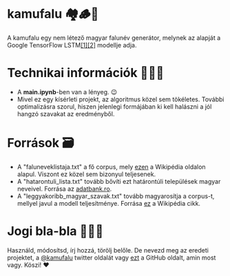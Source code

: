# kamufalu 🏘️🪵🐖
A kamufalu egy nem létező magyar falunév generátor, melynek az alapját a Google TensorFlow LSTM[[1]](https://www.tensorflow.org/text/tutorials/text_generation)[[2]](https://keras.io/examples/generative/lstm_character_level_text_generation/) modellje adja.

# Technikai információk 👨🏻‍💻
- A **main.ipynb**-ben van a lényeg. 😉
- Mivel ez egy kísérleti projekt, az algoritmus közel sem tökéletes. További optimalizásra szorul, hiszen jelenlegi formájában ki kell halászni a jól hangzó szavakat az eredményből.

# Források 🗃️
- A "faluneveklistaja.txt" a fő corpus, mely [ezen](https://hu.wikipedia.org/wiki/Magyarország_települései:_A,_Á) a Wikipédia oldalon alapul. Viszont ez közel sem bizonyul teljesenek.
- A "hatarontuli_lista.txt" tovább bővíti ezt határontúli települések magyar neveivel. Forrása az [adatbank.ro](https://sebok2.adatbank.ro).
- A "leggyakoribb_magyar_szavak.txt" tovább magyarosítja a corpus-t, mellyel javul a modell teljesítménye. Forrása [ez](https://en.wiktionary.org/wiki/Wiktionary:Frequency_lists/Hungarian_frequency_list_1-10000) a Wikipédia cikk.

# Jogi bla-bla 👨🏻‍⚖️
Használd, módosítsd, írj hozzá, törölj belőle. De nevezd meg az eredeti projektet, a [@kamufalu](https://twitter.com/kamufalu) twitter oldalát vagy [ezt](https://github.com/mrkbrts/kamufalu) a GitHub oldalt, amin most vagy. Köszi! ❤️
